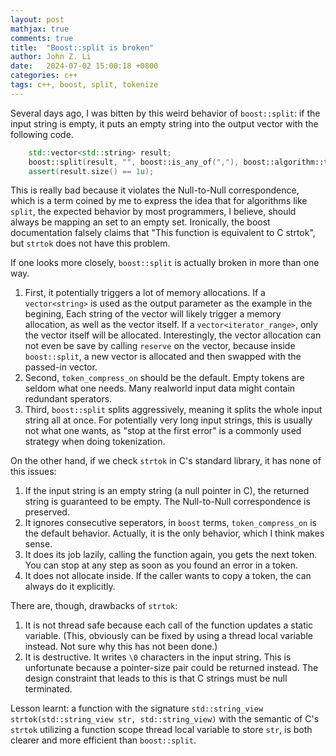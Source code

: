 ```yaml
---
layout: post
mathjax: true
comments: true
title:  "Boost::split is broken"
author: John Z. Li
date:   2024-07-02 15:00:18 +0800
categories: c++
tags: c++, boost, split, tokenize
---
```

Several days ago, I was bitten by this weird behavior of `boost::split`: if the
input string is empty, it puts an empty string into the output vector with the
following code.
```cpp
    std::vector<std::string> result;
    boost::split(result, "", boost::is_any_of(","), boost::algorithm::token_compress_on);
	assert(result.size() == 1u);
```
This is really bad because it violates the Null-to-Null correspondence, which is
a term coined by me to express the idea that for algorithms like `split`, the expected
behavior by most programmers, I believe, should always be mapping an set to an empty
set. Ironically, the boost documentation falsely claims that "This function is equivalent to C strtok",
but `strtok` does not have this problem.

If one looks more closely, `boost::split` is actually broken in more than one way.
1. First, it potentially triggers a lot of memory allocations.
If a `vector<string>` is used as the output parameter as the example in the begining,
Each string of the vector will likely trigger a memory allocation, as well as the
vector itself.
If a `vector<iterator_range>`, only the vector itself will be allocated.
Interestingly, the vector allocation can not even be save by calling `reserve` on
the vector, because inside `boost::split`, a new vector is allocated and then
swapped with the passed-in vector.
2. Second, `token_compress_on` should be the default.
Empty tokens are seldom what one needs.
Many realworld input data might contain redundant sperators.
3. Third, `boost::split` splits aggressively,
meaning it splits the whole input string all at once.
For potentially very long input strings,
this is usually not what one wants, as "stop at the first error" is
a commonly used strategy when doing tokenization.

On the other hand, if we check `strtok` in C's standard library, it has none of this
issues:
1. If the input string is an empty string (a null pointer in C), the returned string
is guaranteed to be empty. The Null-to-Null correspondence is preserved.
2. It ignores consecutive seperators, in `boost` terms, `token_compress_on` is the
default behavior. Actually, it is the only behavior, which I think makes sense.
3. It does its job lazily, calling the function again, you gets the next token.
You can stop at any step as soon as you found an error in a token.
4. It does not allocate inside. If the caller wants to copy a token, the can
always do it explicitly.

There are, though,  drawbacks of `strtok`:
1. It is not thread safe because each call of the function updates a static variable.
(This, obviously can be fixed by using a thread local variable instead. Not sure
why this has not been done.)
2. It is destructive. It writes `\0` characters in the input string.
This is unfortunate because a pointer-size pair could be returned instead.
The design constraint that leads to this is that C strings must be null terminated.

Lesson learnt: a function with the signature
`std::string_view strtok(std::string_view str, std::string_view)` with the semantic
of C's `strtok` utilizing a function scope thread local variable to store `str`, is
both clearer and more efficient than `boost::split`.

